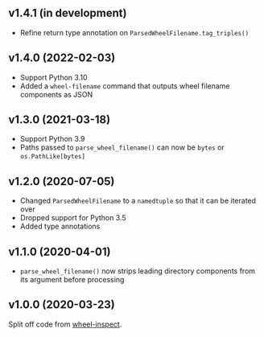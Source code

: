 v1.4.1 (in development)
-----------------------
- Refine return type annotation on `ParsedWheelFilename.tag_triples()`

v1.4.0 (2022-02-03)
-------------------
- Support Python 3.10
- Added a `wheel-filename` command that outputs wheel filename components as
  JSON

v1.3.0 (2021-03-18)
-------------------
- Support Python 3.9
- Paths passed to `parse_wheel_filename()` can now be `bytes` or
  `os.PathLike[bytes]`

v1.2.0 (2020-07-05)
-------------------
- Changed `ParsedWheelFilename` to a `namedtuple` so that it can be iterated
  over
- Dropped support for Python 3.5
- Added type annotations

v1.1.0 (2020-04-01)
-------------------
- `parse_wheel_filename()` now strips leading directory components from its
  argument before processing

v1.0.0 (2020-03-23)
-------------------
Split off code from [wheel-inspect](https://github.com/jwodder/wheel-inspect).
